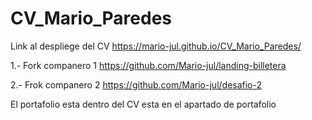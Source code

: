 # CV_Mario_Paredes

Link al despliege del CV https://mario-jul.github.io/CV_Mario_Paredes/

1.- Fork companero 1 https://github.com/Mario-jul/landing-billetera

2.- Frok companero 2 https://github.com/Mario-jul/desafio-2

El portafolio esta dentro del CV esta en el apartado de portafolio
